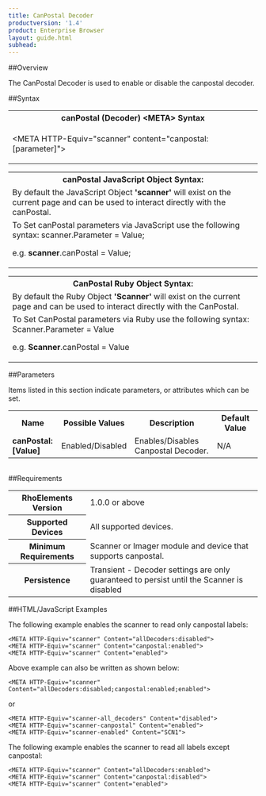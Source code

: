 ```yaml
---
title: CanPostal Decoder 
productversion: '1.4'
product: Enterprise Browser
layout: guide.html
subhead: 
---
```

##Overview

The CanPostal Decoder is used to enable or disable the canpostal decoder.

##Syntax

<table class="re-table"><tr><th class="tableHeading">canPostal (Decoder) &lt;META&gt; Syntax
</th></tr><tr><td class="clsSyntaxCells clsOddRow"><p>&lt;META HTTP-Equiv="scanner" content="canpostal:[parameter]"&gt;</p></td></tr></table>
<table class="re-table"><tr><th class="tableHeading">canPostal JavaScript Object Syntax:</th></tr><tr><td class="clsSyntaxCells clsOddRow">
By default the JavaScript Object <b>'scanner'</b> will exist on the current page and can be used to interact directly with the canPostal.
</td></tr><tr><td class="clsSyntaxCells clsEvenRow">
To Set canPostal parameters via JavaScript use the following syntax: scanner.Parameter = Value;
<P />e.g. <b>scanner</b>.canPostal = Value;
</td></tr></table>
<table class="re-table"><tr><th class="tableHeading">CanPostal Ruby Object Syntax:</th></tr><tr><td class="clsSyntaxCells clsOddRow">
By default the Ruby Object <b>'Scanner'</b> will exist on the current page and can be used to interact directly with the CanPostal.
</td></tr><tr><td class="clsSyntaxCells clsEvenRow">
To Set CanPostal parameters via Ruby use the following syntax: Scanner.Parameter = Value
<P />e.g. <b>Scanner</b>.canPostal = Value
</td></tr></table>



##Parameters


Items listed in this section indicate parameters, or attributes which can be set.
<table class="re-table"><col width="20%" /><col width="20%" /><col width="38%" /><col width="22%" /><tr><th class="tableHeading">Name</th><th class="tableHeading">Possible Values</th><th class="tableHeading">Description</th><th class="tableHeading">Default Value</th></tr><tr><td class="clsSyntaxCells clsOddRow"><b>canPostal:[Value]
</b></td><td class="clsSyntaxCells clsOddRow">Enabled/Disabled</td><td class="clsSyntaxCells clsOddRow">Enables/Disables Canpostal Decoder.</td><td class="clsSyntaxCells clsOddRow">
N/A
</td></tr></table>
<table class="re-table"><col width="78%" /><col width="8%" /><col width="1%" /><col width="5%" /><col width="1%" /><col width="5%" /><col width="2%" /></table>





##Requirements

<table class="re-table"><tr><th class="tableHeading">RhoElements Version</th><td class="clsSyntaxCell clsEvenRow">1.0.0 or above
</td></tr><tr><th class="tableHeading">Supported Devices</th><td class="clsSyntaxCell clsOddRow">All supported devices.</td></tr><tr><th class="tableHeading">Minimum Requirements</th><td class="clsSyntaxCell clsOddRow">Scanner or Imager module and device that supports canpostal.</td></tr><tr><th class="tableHeading">Persistence</th><td class="clsSyntaxCell clsEvenRow">Transient - Decoder settings are only guaranteed to persist until the Scanner is disabled</td></tr></table>


##HTML/JavaScript Examples

The following example enables the scanner to read only canpostal labels:

	<META HTTP-Equiv="scanner" Content="allDecoders:disabled">
	<META HTTP-Equiv="scanner" Content="canpostal:enabled">
	<META HTTP-Equiv="scanner" Content="enabled">
	
Above example can also be written as shown below:

	<META HTTP-Equiv="scanner" Content="allDecoders:disabled;canpostal:enabled;enabled">
	
or

	<META HTTP-Equiv="scanner-all_decoders" Content="disabled">
	<META HTTP-Equiv="scanner-canpostal" Content="enabled">
	<META HTTP-Equiv="scanner-enabled" Content="SCN1">
	
The following example enables the scanner to read all labels except canpostal:

	<META HTTP-Equiv="scanner" Content="allDecoders:enabled">
	<META HTTP-Equiv="scanner" Content="canpostal:disabled">
	<META HTTP-Equiv="scanner" Content="enabled">
	



